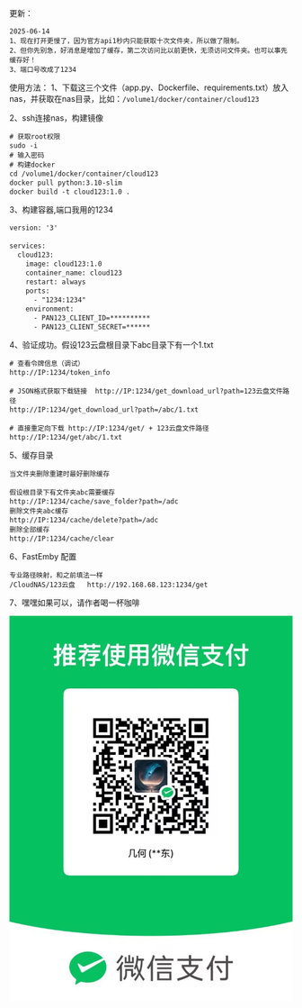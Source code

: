 更新：

```
2025-06-14
1、现在打开更慢了，因为官方api1秒内只能获取十次文件夹，所以做了限制。
2、但你先别急，好消息是增加了缓存，第二次访问比以前更快，无须访问文件夹。也可以事先缓存好！
3、端口号改成了1234
```

使用方法：
1、下载这三个文件（app.py、Dockerfile、requirements.txt）放入nas，并获取在nas目录，比如：`/volume1/docker/container/cloud123`

2、ssh连接nas，构建镜像

```
# 获取root权限
sudo -i
# 输入密码
# 构建docker
cd /volume1/docker/container/cloud123
docker pull python:3.10-slim
docker build -t cloud123:1.0 .
```

3、构建容器,端口我用的1234

```
version: '3'

services:
  cloud123:
    image: cloud123:1.0
    container_name: cloud123
    restart: always
    ports:
      - "1234:1234"
    environment:
      - PAN123_CLIENT_ID=**********
      - PAN123_CLIENT_SECRET=******
```

4、验证成功。假设123云盘根目录下abc目录下有一个1.txt

```
# 查看令牌信息（调试）
http://IP:1234/token_info

# JSON格式获取下载链接  http://IP:1234/get_download_url?path=123云盘文件路径
http://IP:1234/get_download_url?path=/abc/1.txt

# 直接重定向下载 http://IP:1234/get/ + 123云盘文件路径
http://IP:1234/get/abc/1.txt
```

5、缓存目录

```
当文件夹删除重建时最好删除缓存

假设根目录下有文件夹abc需要缓存
http://IP:1234/cache/save_folder?path=/adc
删除文件夹abc缓存
http://IP:1234/cache/delete?path=/adc
删除全部缓存
http://IP:1234/cache/clear
```

6、FastEmby 配置

```
专业路径映射，和之前填法一样
/CloudNAS/123云盘   http://192.168.68.123:1234/get
```

7、嘿嘿如果可以，请作者喝一杯咖啡

![1594ce86c4b32d809db1a701c39db9ee](1.png)
